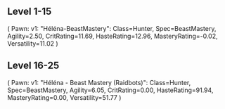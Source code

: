 ## Level 1-15 ##
( Pawn: v1: "Héléna-BeastMastery": Class=Hunter, Spec=BeastMastery, Agility=2.50, CritRating=11.69, HasteRating=12.96, MasteryRating=-0.02, Versatility=11.02 )

## Level 16-25 ##
( Pawn: v1: "Héléna - Beast Mastery (Raidbots)": Class=Hunter, Spec=BeastMastery, Agility=6.05, CritRating=0.00, HasteRating=91.94, MasteryRating=0.00, Versatility=51.77 )

